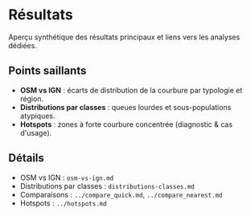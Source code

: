 # Résultats

Aperçu synthétique des résultats principaux et liens vers les analyses dédiées.

## Points saillants
- **OSM vs IGN** : écarts de distribution de la courbure par typologie et région.
- **Distributions par classes** : queues lourdes et sous-populations atypiques.
- **Hotspots** : zones à forte courbure concentrée (diagnostic & cas d'usage).

## Détails
- OSM vs IGN : `osm-vs-ign.md`
- Distributions par classes : `distributions-classes.md`
- Comparaisons : `../compare_quick.md`, `../compare_nearest.md`
- Hotspots : `../hotspots.md`
